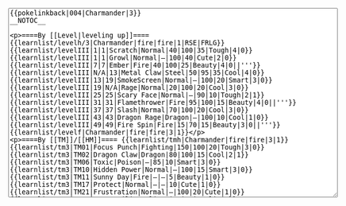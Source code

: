 </p><textarea readonly="" accesskey="," id="wpTextbox1" cols="80" rows="25" style="" class="mw-editfont-monospace" lang="en" dir="ltr" name="wpTextbox1">{{pokelinkback|004|Charmander|3}}
__NOTOC__

====By [[Level|leveling up]]====
{{learnlist/levelh/3|Charmander|fire|fire|1|RSE|FRLG}}
{{learnlist/levelIII|1|1|Scratch|Normal|40|100|35|Tough|4|0}}
{{learnlist/levelIII|1|1|Growl|Normal|—|100|40|Cute|2|0}}
{{learnlist/levelIII|7|7|Ember|Fire|40|100|25|Beauty|4|0||'''}}
{{learnlist/levelIII|N/A|13|Metal Claw|Steel|50|95|35|Cool|4|0}}
{{learnlist/levelIII|13|19|SmokeScreen|Normal|—|100|20|Smart|3|0}}
{{learnlist/levelIII|19|N/A|Rage|Normal|20|100|20|Cool|3|0}}
{{learnlist/levelIII|25|25|Scary Face|Normal|—|90|10|Tough|2|1}}
{{learnlist/levelIII|31|31|Flamethrower|Fire|95|100|15|Beauty|4|0||'''}}
{{learnlist/levelIII|37|37|Slash|Normal|70|100|20|Cool|3|0}}
{{learnlist/levelIII|43|43|Dragon Rage|Dragon|—|100|10|Cool|1|0}}
{{learnlist/levelIII|49|49|Fire Spin|Fire|15|70|15|Beauty|3|0||'''}}
{{learnlist/levelf|Charmander|fire|fire|3|1}}

====By [[TM]]/[[HM]]====
{{learnlist/tmh|Charmander|fire|fire|3|1}}
{{learnlist/tm3|TM01|Focus Punch|Fighting|150|100|20|Tough|3|0}}
{{learnlist/tm3|TM02|Dragon Claw|Dragon|80|100|15|Cool|2|1}}
{{learnlist/tm3|TM06|Toxic|Poison|—|85|10|Smart|3|0}}
{{learnlist/tm3|TM10|Hidden Power|Normal|—|100|15|Smart|3|0}}
{{learnlist/tm3|TM11|Sunny Day|Fire|—|—|5|Beauty|1|0}}
{{learnlist/tm3|TM17|Protect|Normal|—|—|10|Cute|1|0}}
{{learnlist/tm3|TM21|Frustration|Normal|—|100|20|Cute|1|0}}
{{learnlist/tm3|TM23|Iron Tail|Steel|100|75|15|Cool|1|4}}
{{learnlist/tm3|TM27|Return|Normal|—|100|20|Cute|1|0}}
{{learnlist/tm3|TM28|Dig|Ground|60|100|10|Smart|1|0}}
{{learnlist/tm3|TM31|Brick Break|Fighting|75|100|15|Cool|1|4}}
{{learnlist/tm3|TM32|Double Team|Normal|—|—|15|Cool|2|0}}
{{learnlist/tm3|TM35|Flamethrower|Fire|95|100|15|Beauty|4|0||'''}}
{{learnlist/tm3|TM38|Fire Blast|Fire|120|85|5|Beauty|4|0||'''}}
{{learnlist/tm3|TM40|Aerial Ace|Flying|60|—|20|Cool|2|0||''}}
{{learnlist/tm3|TM42|Facade|Normal|70|100|20|Cute|2|0}}
{{learnlist/tm3|TM43|Secret Power|Normal|70|100|20|Smart|1|0}}
{{learnlist/tm3|TM44|Rest|Psychic|—|—|10|Cute|2|0}}
{{learnlist/tm3|TM45|Attract|Normal|—|100|15|Cute|2|0}}
{{learnlist/tm3|TM50|Overheat|Fire|140|90|5|Beauty|6|0||'''}}
{{learnlist/tm3|HM01|Cut|Normal|50|95|30|Cool|2|1}}
{{learnlist/tm3|HM04|Strength|Normal|80|100|15|Tough|2|1}}
{{learnlist/tm3|HM06|Rock Smash|Fighting|20|100|15|Tough|1|0}}
{{learnlist/tmf|Charmander|fire|fire|3|1}}

====By {{pkmn|breeding}}====
{{learnlist/breedh|Charmander|fire|fire|3|1}}
{{learnlist/breed3|{{MSP/3|158|Totodile}}{{MSP/3|159|Croconaw}}{{MSP/3|160|Feraligatr}}|AncientPower|Rock|60|100|5|Tough|1|0|*}}
{{learnlist/breed3|{{MSP/3|023|Ekans}}{{MSP/3|024|Arbok}}{{MSP/3|032|Nidoran♂}}{{MSP/3|033|Nidorino}}{{MSP/3|034|Nidoking}}|Beat Up|Dark|10|100|10|Smart|2|1|*}}
{{learnlist/breed3|{{MSP/3|143|Snorlax}}|Belly Drum|Normal|—|—|10|Cute|1|0}}
{{learnlist/breed3|{{MSP/3|007|Squirtle}}{{MSP/3|008|Wartortle}}{{MSP/3|009|Blastoise}}{{MSP/3|023|Ekans}}{{MSP/3|024|Arbok}}{{MSP/3|130|Gyarados}}&lt;br>{{MSP/3|158|Totodile}}{{MSP/3|159|Croconaw}}{{MSP/3|160|Feraligatr}}{{MSP/3|246|Larvitar}}{{MSP/3|247|Pupitar}}{{MSP/3|248|Tyranitar}}&lt;br>{{MSP/3|336|Seviper}}{{MSP/3|371|Bagon}}{{MSP/3|372|Shelgon}}{{MSP/3|373|Salamence}}|Bite|Dark|60|100|25|Tough|1|3}}
{{learnlist/breed3|{{MSP/3|116|Horsea}}{{MSP/3|117|Seadra}}{{MSP/3|230|Kingdra}}{{MSP/3|130|Gyarados}}{{MSP/3|334|Altaria}}&lt;br>|Dragon Dance|Dragon|—|—|20|Cool|1|0}}
{{learnlist/breed3|{{MSP/3|147|Dratini}}{{MSP/3|148|Dragonair}}{{MSP/3|149|Dragonite}}|Outrage|Dragon|90|100|15|Cool|4|4}}
{{learnlist/breed3|{{MSP/3|246|Larvitar}}{{MSP/3|247|Pupitar}}{{MSP/3|248|Tyranitar}}|Rock Slide|Rock|75|90|10|Tough|1|3}}
{{learnlist/breed3|{{MSP/3|111|Rhyhorn}}{{MSP/3|112|Rhydon}}|Swords Dance|Normal|—|—|30|Beauty|1|0|*}}
{{learnlist/breedf|Charmander|fire|fire|3|1}}

====By [[Move Tutor|tutoring]]====
{{learnlist/tutorh|Charmander|fire|fire|3|1}}
{{learnlist/tutor3|Body Slam|Normal|85|100|15|Tough|1|4|||yes|yes|yes}}
{{learnlist/tutor3|Counter|Fighting|—|100|20|Tough|2|0|||yes|yes|no}}
{{learnlist/tutor3|Defense Curl|Normal|—|—|40|Cute|2|0|||no|yes|no}}
{{learnlist/tutor3|Double-Edge|Normal|120|100|15|Tough|6|0|||yes|yes|yes}}
{{learnlist/tutor3|DynamicPunch|Fighting|100|50|5|Cool|2|1|||no|yes|no}}
{{learnlist/tutor3|Endure|Normal|—|—|10|Tough|2|0|||no|yes|no}}
{{learnlist/tutor3|Fire Punch|Fire|75|100|15|Beauty|4|0||'''|no|yes|no}}
{{learnlist/tutor3|Fury Cutter|Bug|10|95|20|Cool|3|0|||no|yes|no}}
{{learnlist/tutor3|Mega Kick|Normal|120|75|5|Cool|4|0|||yes|yes|no}}
{{learnlist/tutor3|Mega Punch|Normal|80|85|20|Tough|4|0|||yes|yes|no}}
{{learnlist/tutor3|Mimic|Normal|—|—|10|Cute|1|0|||yes|yes|yes}}
{{learnlist/tutor3|Mud-Slap|Ground|20|100|10|Cute|2|1|||no|yes|no}}
{{learnlist/tutor3|Rock Slide|Rock|75|90|10|Tough|1|3|||yes|yes|no}}
{{learnlist/tutor3|Seismic Toss|Fighting|—|100|20|Tough|2|1|||yes|yes|yes}}
{{learnlist/tutor3|Sleep Talk|Normal|—|—|10|Cute|3|0|||no|yes|no}}
{{learnlist/tutor3|Snore|Normal|40|100|15|Cute|4|0|||no|yes|no}}
{{learnlist/tutor3|Substitute|Normal|—|—|10|Smart|2|0|||yes|yes|yes}}
{{learnlist/tutor3|Swagger|Normal|—|90|15|Cute|2|0|||no|yes|yes}}
{{learnlist/tutor3|Swift|Normal|60|—|20|Cool|2|0|||no|yes|no}}
{{learnlist/tutor3|Swords Dance|Normal|—|—|30|Beauty|1|0|||yes|yes|no}}
{{learnlist/tutorf|Charmander|fire|fire|3|1}}

[[fr:Salamèche/Génération 3]]
[[it:Charmander/Mosse apprese in terza generazione]]
[[ja:ヒトカゲ/第六世代以前のおぼえるわざ]]
[[zh:小火龙/第三世代招式表]]
